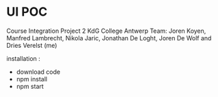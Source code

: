 # UI POC

Course Integration Project 2
KdG College Antwerp
Team: Joren Koyen, Manfred Lambrecht, Nikola Jaric, Jonathan De Loght, Joren De Wolf and Dries Verelst (me)

installation :

- download code
- npm install
- npm start
